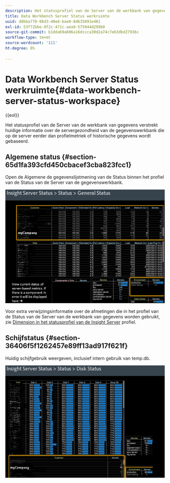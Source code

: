 ```yaml
---
description: Het statusprofiel van de Server van de werkbank van gegevens verstrekt huidige informatie over de servergezondheid van de gegevenswerkbank die op de server eerder dan profielmetriek of historische gegevens wordt gebaseerd.
title: Data Workbench Server Status werkruimte
uuid: d8bba770-86d3-40e6-bae0-8d635891e481
exl-id: 53f72bbe-9f2c-471c-aea9-575944d299b0
source-git-commit: b1dda69a606a16dccca30d2a74c7e63dbd27936c
workflow-type: tm+mt
source-wordcount: '111'
ht-degree: 0%

---
```


# Data Workbench Server Status werkruimte{#data-workbench-server-status-workspace}

{{eol}}

Het statusprofiel van de Server van de werkbank van gegevens verstrekt huidige informatie over de servergezondheid van de gegevenswerkbank die op de server eerder dan profielmetriek of historische gegevens wordt gebaseerd.

## Algemene status {#section-65d1fa393cfd450cbacef3cba823fcc1}

Open de Algemene de gegevenslijstmening van de Status binnen het profiel van de Status van de Server van de gegevenswerkbank.

![](assets/Managing_Server_Status.png)

Voor extra verwijzingsinformatie over de afmetingen die in het profiel van de Status van de Server van de werkbank van gegevens worden gebruikt, zie [Dimension in het statusprofiel van de Insight Server](../../../home/monitoring-installation/monitoring-appendix/monitoring-servers-profile.md#concept-8cbeb91e99bc42e2b52b22d551423f8a) profiel.

## Schijfstatus {#section-36406f5f1262457e89ff13ad917f621f}

Huidig schijfgebruik weergeven, inclusief intern gebruik van temp.db.

![](assets/Managing_Server_DiskStatus.png)
